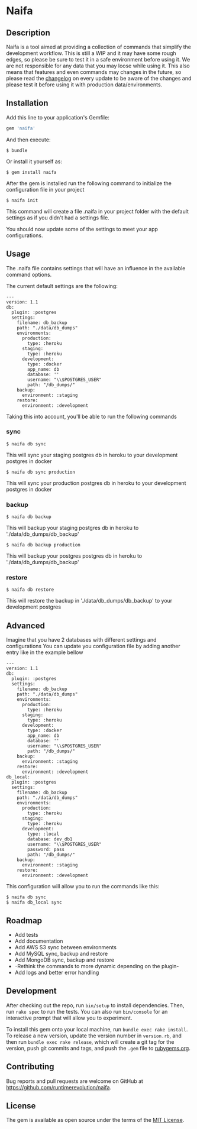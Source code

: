 # Naifa

## Description

Naifa is a tool aimed at providing a collection of commands that simplify the development workflow.
This is still a WIP and it may have some rough edges, so please be sure to test it in a safe environment before using it. We are not responsible for any data that you may loose while using it.
This also means that features and even commands may changes in the future, so please read the [changelog](CHANGELOG.md) on every update to be aware of the changes and please test it before using it with production data/environments.

## Installation

Add this line to your application's Gemfile:

```ruby
gem 'naifa'
```

And then execute:

    $ bundle

Or install it yourself as:

    $ gem install naifa

After the gem is installed run the following command to initialize the configuration file in your project

    $ naifa init

This command will create a file .naifa in your project folder with the default settings as if you didn't had a settings file.

You should now update some of the settings to meet your app configurations.

## Usage

The .naifa file contains settings that will have an influence in the available command options.

The current default settings are the following:
```
---
version: 1.1
db:
  plugin: :postgres
  settings:
    filename: db_backup
    path: "./data/db_dumps"
    environments:
      production:
        type: :heroku
      staging:
        type: :heroku
      development:
        type: :docker
        app_name: db
        database: ''
        username: "\\$POSTGRES_USER"
        path: "/db_dumps/"
    backup:
      environment: :staging
    restore:
      environment: :development
```

Taking this into account, you'll be able to run the following commands

### sync

```
$ naifa db sync
```

This will sync your staging postgres db in heroku to your development postgres in docker

```
$ naifa db sync production
```

This will sync your production postgres db in heroku to your development postgres in docker

### backup

```
$ naifa db backup
```

This will backup your staging postgres db in heroku to './data/db_dumps/db_backup'

```
$ naifa db backup production
```

This will backup your postgres postgres db in heroku to './data/db_dumps/db_backup'

### restore

```
$ naifa db restore
```

This will restore the backup in './data/db_dumps/db_backup' to your development postgres

## Advanced

Imagine that you have 2 databases with different settings and configurations
You can update you configuration file by adding another entry like in the example bellow

```
---
version: 1.1
db:
  plugin: :postgres
  settings:
    filename: db_backup
    path: "./data/db_dumps"
    environments:
      production:
        type: :heroku
      staging:
        type: :heroku
      development:
        type: :docker
        app_name: db
        database: ''
        username: "\\$POSTGRES_USER"
        path: "/db_dumps/"
    backup:
      environment: :staging
    restore:
      environment: :development
db_local:
  plugin: :postgres
  settings:
    filename: db_backup
    path: "./data/db_dumps"
    environments:
      production:
        type: :heroku
      staging:
        type: :heroku
      development:
        type: :local
        database: dev_db1
        username: "\\$POSTGRES_USER"
        password: pass
        path: "/db_dumps/"
    backup:
      environment: :staging
    restore:
      environment: :development
```

This configuration will allow you to run the commands like this:

```
$ naifa db sync
$ naifa db_local sync
```

## Roadmap

* Add tests
* Add documentation
* Add AWS S3 sync between environments
* Add MySQL sync, backup and restore
* Add MongoDB sync, backup and restore
* -Rethink the commands to more dynamic depending on the plugin-
* Add logs and better error handling

## Development

After checking out the repo, run `bin/setup` to install dependencies. Then, run `rake spec` to run the tests. You can also run `bin/console` for an interactive prompt that will allow you to experiment.

To install this gem onto your local machine, run `bundle exec rake install`. To release a new version, update the version number in `version.rb`, and then run `bundle exec rake release`, which will create a git tag for the version, push git commits and tags, and push the `.gem` file to [rubygems.org](https://rubygems.org).

## Contributing

Bug reports and pull requests are welcome on GitHub at https://github.com/runtimerevolution/naifa.


## License

The gem is available as open source under the terms of the [MIT License](http://opensource.org/licenses/MIT).
